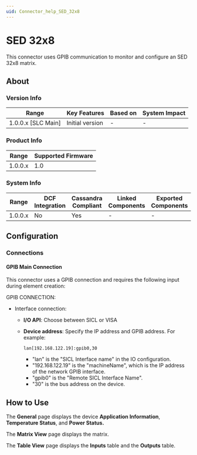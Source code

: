 ```yaml
---
uid: Connector_help_SED_32x8
---
```


# SED 32x8

This connector uses GPIB communication to monitor and configure an SED 32x8 matrix.

## About

### Version Info

| Range                | Key Features     | Based on     | System Impact     |
|----------------------|------------------|--------------|-------------------|
| 1.0.0.x [SLC Main]   | Initial version  | -            | -                 |

### Product Info

| Range     | Supported Firmware     |
|-----------|------------------------|
| 1.0.0.x   | 1.0                    |

### System Info

| Range     | DCF Integration     | Cassandra Compliant     | Linked Components     | Exported Components     |
|-----------|---------------------|-------------------------|-----------------------|-------------------------|
| 1.0.0.x   | No                  | Yes                     | -                     | -                       |

## Configuration

### Connections

#### GPIB Main Connection

This connector uses a GPIB connection and requires the following input during element creation:

GPIB CONNECTION:

- Interface connection:

  - **I/O API**: Choose between SICL or VISA

  - **Device address**: Specify the IP address and GPIB address. For example:

    `lan[192.168.122.19]:gpib0,30`

    - "lan" is the "SICL Interface name" in the IO configuration.
    - "192.168.122.19" is the "machineName", which is the IP address of the network GPIB interface.
    - "gpib0" is the "Remote SICL Interface Name".
    - "30" is the bus address on the device.

## How to Use

The **General** page displays the device **Application Information**, **Temperature Status**, and **Power Status.**

The **Matrix View** page displays the matrix.

The **Table View** page displays the **Inputs** table and the **Outputs** table.
